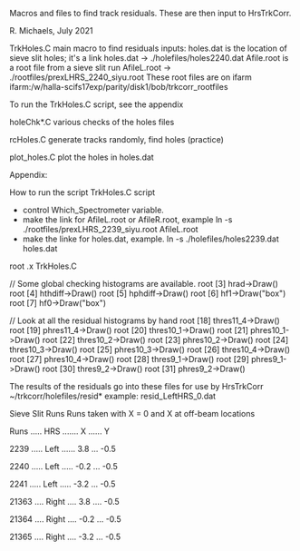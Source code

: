 Macros and files to find track residuals.  These are then
input to HrsTrkCorr.

R. Michaels, July 2021

TrkHoles.C
    main macro to find residuals
inputs:
   holes.dat is the location of sieve slit holes; it's a link
   holes.dat -> ./holefiles/holes2240.dat
   Afile.root is a root file from a sieve slit run
   AfileL.root -> ./rootfiles/prexLHRS_2240_siyu.root
These root files are on ifarm
ifarm:/w/halla-scifs17exp/parity/disk1/bob/trkcorr_rootfiles

To run the TrkHoles.C script, see the appendix

holeChk*.C
   various checks of the holes files

rcHoles.C
   generate tracks randomly, find holes (practice)

plot_holes.C
   plot the holes in holes.dat


Appendix:

How to run the script TrkHoles.C script

  * control Which_Spectrometer variable.
  * make the link for AfileL.root or AfileR.root, example
  ln -s  ./rootfiles/prexLHRS_2239_siyu.root AfileL.root
  * make the linke for holes.dat, example.
  ln -s ./holefiles/holes2239.dat holes.dat
  
root .x TrkHoles.C

// Some global checking histograms are available.
root [3] hrad->Draw()   
root [4] hthdiff->Draw()
root [5] hphdiff->Draw()
root [6] hf1->Draw("box")
root [7] hf0->Draw("box")

// Look at all the residual histograms by hand
root [18] thres11_4->Draw()
root [19] phres11_4->Draw()
root [20] thres10_1->Draw()
root [21] phres10_1->Draw()
root [22] thres10_2->Draw()
root [23] phres10_2->Draw()
root [24] thres10_3->Draw()
root [25] phres10_3->Draw()
root [26] thres10_4->Draw()
root [27] phres10_4->Draw()
root [28] thres9_1->Draw()
root [29] phres9_1->Draw()
root [30] thres9_2->Draw()
root [31] phres9_2->Draw()

The results of the residuals go into these files for use
by HrsTrkCorr
   ~/trkcorr/holefiles/resid*
example:
   resid_LeftHRS_0.dat

Sieve Slit Runs
  Runs taken with X = 0 and X at off-beam locations

  Runs ..... HRS ....... X ...... Y

  2239 ..... Left ...... 3.8 ... -0.5

  2240 ..... Left ..... -0.2 ... -0.5

  2241 ..... Left ..... -3.2 ... -0.5

  21363 .... Right .... 3.8 .... -0.5

  21364 .... Right .... -0.2 ... -0.5

  21365 .... Right .... -3.2 ... -0.5


